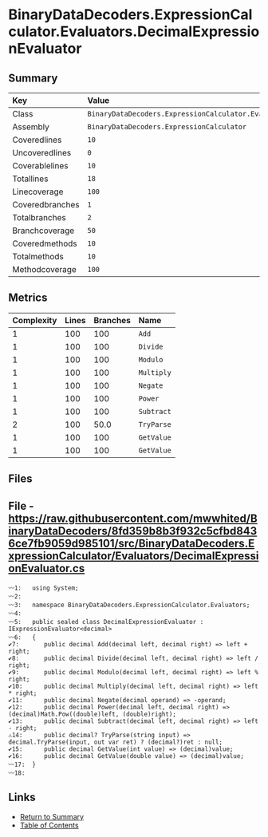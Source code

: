 ﻿# BinaryDataDecoders.ExpressionCalculator.Evaluators.DecimalExpressionEvaluator

## Summary

| Key             | Value                                                                           |
| :-------------- | :------------------------------------------------------------------------------ |
| Class           | `BinaryDataDecoders.ExpressionCalculator.Evaluators.DecimalExpressionEvaluator` |
| Assembly        | `BinaryDataDecoders.ExpressionCalculator`                                       |
| Coveredlines    | `10`                                                                            |
| Uncoveredlines  | `0`                                                                             |
| Coverablelines  | `10`                                                                            |
| Totallines      | `18`                                                                            |
| Linecoverage    | `100`                                                                           |
| Coveredbranches | `1`                                                                             |
| Totalbranches   | `2`                                                                             |
| Branchcoverage  | `50`                                                                            |
| Coveredmethods  | `10`                                                                            |
| Totalmethods    | `10`                                                                            |
| Methodcoverage  | `100`                                                                           |

## Metrics

| Complexity | Lines | Branches | Name       |
| :--------- | :---- | :------- | :--------- |
| 1          | 100   | 100      | `Add`      |
| 1          | 100   | 100      | `Divide`   |
| 1          | 100   | 100      | `Modulo`   |
| 1          | 100   | 100      | `Multiply` |
| 1          | 100   | 100      | `Negate`   |
| 1          | 100   | 100      | `Power`    |
| 1          | 100   | 100      | `Subtract` |
| 2          | 100   | 50.0     | `TryParse` |
| 1          | 100   | 100      | `GetValue` |
| 1          | 100   | 100      | `GetValue` |

## Files

## File - https://raw.githubusercontent.com/mwwhited/BinaryDataDecoders/8fd359b8b3f932c5cfbd8436ce7fb9059d985101/src/BinaryDataDecoders.ExpressionCalculator/Evaluators/DecimalExpressionEvaluator.cs

```CSharp
〰1:   using System;
〰2:   
〰3:   namespace BinaryDataDecoders.ExpressionCalculator.Evaluators;
〰4:   
〰5:   public sealed class DecimalExpressionEvaluator : IExpressionEvaluator<decimal>
〰6:   {
✔7:       public decimal Add(decimal left, decimal right) => left + right;
✔8:       public decimal Divide(decimal left, decimal right) => left / right;
✔9:       public decimal Modulo(decimal left, decimal right) => left % right;
✔10:      public decimal Multiply(decimal left, decimal right) => left * right;
✔11:      public decimal Negate(decimal operand) => -operand;
✔12:      public decimal Power(decimal left, decimal right) => (decimal)Math.Pow((double)left, (double)right);
✔13:      public decimal Subtract(decimal left, decimal right) => left - right;
⚠14:      public decimal? TryParse(string input) => decimal.TryParse(input, out var ret) ? (decimal?)ret : null;
✔15:      public decimal GetValue(int value) => (decimal)value;
✔16:      public decimal GetValue(double value) => (decimal)value;
〰17:  }
〰18:  
```

## Links

* [Return to Summary](Summary.md)
* [Table of Contents](../TOC.md)

